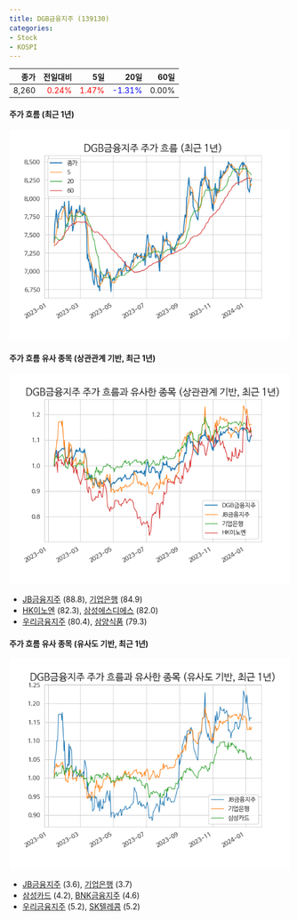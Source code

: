```yaml
---
title: DGB금융지주 (139130)
categories:
- Stock
- KOSPI
---
```


|종가|전일대비|5일|20일|60일|
|---:|-------:|--:|---:|---:|
|8,260|<span style="color: red">0.24%</span>|<span style="color: red">1.47%</span>|<span style="color: blue">-1.31%</span>|0.00%|

<!-- more -->

#### 주가 흐름 (최근 1년)
![139130](/assets/images/stock/139130.png)


#### 주가 흐름 유사 종목 (상관관계 기반, 최근 1년)
![139130](/assets/images/stock/139130_corr.png)
- [JB금융지주](/175330/) (88.8), [기업은행](/024110/) (84.9)
- [HK이노엔](/195940/) (82.3), [삼성에스디에스](/018260/) (82.0)
- [우리금융지주](/316140/) (80.4), [삼양식품](/003230/) (79.3)


#### 주가 흐름 유사 종목 (유사도 기반, 최근 1년)
![139130](/assets/images/stock/139130_sim.png)
- [JB금융지주](/175330/) (3.6), [기업은행](/024110/) (3.7)
- [삼성카드](/029780/) (4.2), [BNK금융지주](/138930/) (4.6)
- [우리금융지주](/316140/) (5.2), [SK텔레콤](/017670/) (5.2)